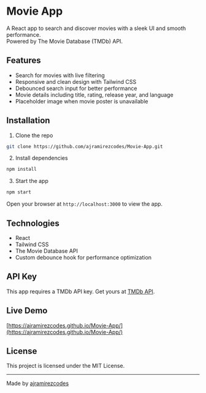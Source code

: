 # Movie App

A React app to search and discover movies with a sleek UI and smooth performance.  
Powered by The Movie Database (TMDb) API.

## Features

- Search for movies with live filtering  
- Responsive and clean design with Tailwind CSS  
- Debounced search input for better performance  
- Movie details including title, rating, release year, and language  
- Placeholder image when movie poster is unavailable  

## Installation

1. Clone the repo  
```bash
git clone https://github.com/ajramirezcodes/Movie-App.git
```

2. Install dependencies  
```bash
npm install
```

3. Start the app  
```bash
npm start
```

Open your browser at `http://localhost:3000` to view the app.

## Technologies

- React  
- Tailwind CSS  
- The Movie Database API  
- Custom debounce hook for performance optimization  

## API Key

This app requires a TMDb API key. Get yours at [TMDb API](https://www.themoviedb.org/documentation/api).

## Live Demo

[https://ajramirezcodes.github.io/Movie-App/](https://ajramirezcodes.github.io/Movie-App/)

## License

This project is licensed under the MIT License.

---

Made by [ajramirezcodes](https://github.com/ajramirezcodes)
